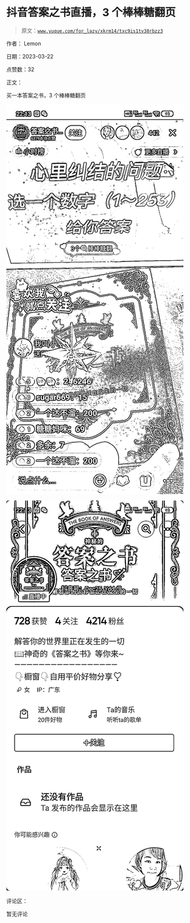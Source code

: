 # 抖音答案之书直播，3 个棒棒糖翻页

> 原文：[`www.yuque.com/for_lazy/xkrm14/txc9is1tv38rbzz3`](https://www.yuque.com/for_lazy/xkrm14/txc9is1tv38rbzz3)

作者： Lemon

日期：2023-03-22

点赞数：32

正文：

买一本答案之书，3 个棒棒糖翻页

![](img/423a40f9de069ae80f86fa27906575b1.png)

![](img/5bd8a2cf5f7b0433561f57de9c5fbc11.png)

评论区：

暂无评论

